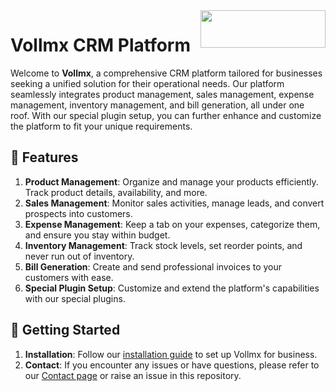 <img src="https://vollmx.com/logoFull.png" align="right" width="200" height="60"/>

# Vollmx CRM Platform

Welcome to **Vollmx**, a comprehensive CRM platform tailored for businesses seeking a unified solution for their operational needs. Our platform seamlessly integrates product management, sales management, expense management, inventory management, and bill generation, all under one roof. With our special plugin setup, you can further enhance and customize the platform to fit your unique requirements.


## 🌟 Features

1. **Product Management**: Organize and manage your products efficiently. Track product details, availability, and more.
2. **Sales Management**: Monitor sales activities, manage leads, and convert prospects into customers.
3. **Expense Management**: Keep a tab on your expenses, categorize them, and ensure you stay within budget.
4. **Inventory Management**: Track stock levels, set reorder points, and never run out of inventory.
5. **Bill Generation**: Create and send professional invoices to your customers with ease.
6. **Special Plugin Setup**: Customize and extend the platform's capabilities with our special plugins.

## 🚀 Getting Started

1. **Installation**: Follow our [installation guide](https://vollmx.com/) to set up Vollmx for business.
2. **Contact**: If you encounter any issues or have questions, please refer to our [Contact page](https://vollmx.com/contact) or raise an issue in this repository.

